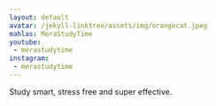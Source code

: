 ```yaml
---
layout: default
avatar: /jekyll-linktree/assets/img/orangecat.jpeg
mahlas: MeraStudyTime
youtube: 
 - merastudytime
instagram: 
 - merastudytime
---
```


Study smart, stress free and super effective.
